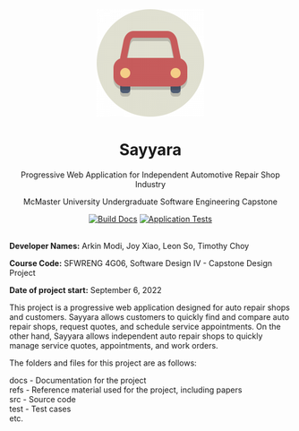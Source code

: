 <div align="center" >
  <img src="public/icons/icon-192x192.png" width="192px" height="192px" alt="Logo for Sayyara" />
  <br />
  <h1>Sayyara</h1>
  <p>Progressive Web Application for Independent Automotive Repair Shop Industry</p>
  <p>McMaster University Undergraduate Software Engineering Capstone</p>
  <a href="https://github.com/arkinmodi/project-sayyara/actions/workflows/build-docs.yml"><img src="https://github.com/arkinmodi/project-sayyara/actions/workflows/build-docs.yml/badge.svg" alt="Build Docs"></a>
  <a href="https://github.com/arkinmodi/project-sayyara/actions/workflows/run-tests.yml"><img src="https://github.com/arkinmodi/project-sayyara/actions/workflows/run-tests.yml/badge.svg" alt="Application Tests"></a>
</div>
<br/>

**Developer Names:** Arkin Modi, Joy Xiao, Leon So, Timothy Choy

**Course Code:** SFWRENG 4G06, Software Design IV - Capstone Design Project

**Date of project start:** September 6, 2022

This project is a progressive web application designed for auto repair shops and customers. Sayyara
allows customers to quickly find and compare auto repair shops, request quotes, and schedule service
appointments. On the other hand, Sayyara allows independent auto repair shops to quickly manage
service quotes, appointments, and work orders.

The folders and files for this project are as follows:

docs - Documentation for the project \
refs - Reference material used for the project, including papers \
src - Source code \
test - Test cases \
etc.
